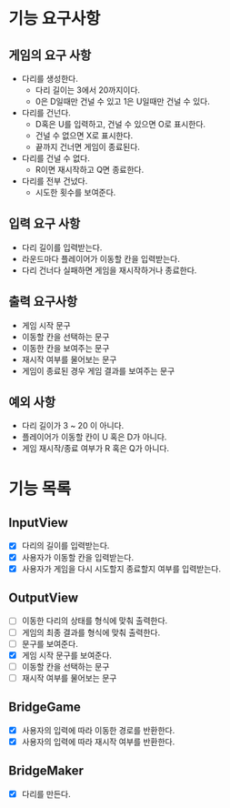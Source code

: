 # 기능 요구사항

## 게임의 요구 사항

- 다리를 생성한다.
  - 다리 길이는 3에서 20까지이다.
  - 0은 D일때만 건널 수 있고 1은 U일때만 건널 수 있다.
- 다리를 건넌다.
  - D혹은 U를 입력하고, 건널 수 있으면 O로 표시한다.
  - 건널 수 없으면 X로 표시한다.
  - 끝까지 건너면 게임이 종료된다.
- 다리를 건널 수 없다.
  - R이면 재시작하고 Q면 종료한다.
- 다리를 전부 건넜다.
  - 시도한 횟수를 보여준다.

## 입력 요구 사항

- 다리 길이를 입력받는다.
- 라운드마다 플레이어가 이동할 칸을 입력받는다.
- 다리 건너다 실패하면 게임을 재시작하거나 종료한다.

## 출력 요구사항

- 게임 시작 문구
- 이동할 칸을 선택하는 문구
- 이동한 칸을 보여주는 문구
- 재시작 여부를 물어보는 문구
- 게임이 종료된 경우 게임 결과를 보여주는 문구

## 예외 사항

- 다리 길이가 3 ~ 20 이 아니다.
- 플레이어가 이동할 칸이 U 혹은 D가 아니다.
- 게임 재시작/종료 여부가 R 혹은 Q가 아니다.

# 기능 목록

## InputView

- [x]  다리의 길이를 입력받는다.
- [x]  사용자가 이동할 칸을 입력받는다.
- [x]  사용자가 게임을 다시 시도할지 종료할지 여부를 입력받는다.

## OutputView

- [ ]  이동한 다리의 상태를 형식에 맞춰 출력한다.
- [ ]  게임의 최종 결과를 형식에 맞춰 출력한다.
- [ ]  문구를 보여준다.
- [x]  게임 시작 문구를 보여준다. 
- [ ]  이동할 칸을 선택하는 문구
- [ ]  재시작 여부를 물어보는 문구

## BridgeGame

- [x]  사용자의 입력에 따라 이동한 경로를 반환한다.  
- [x]  사용자의 입력에 따라 재시작 여부를 반환한다. 

## BridgeMaker

- [x]  다리를 만든다.
